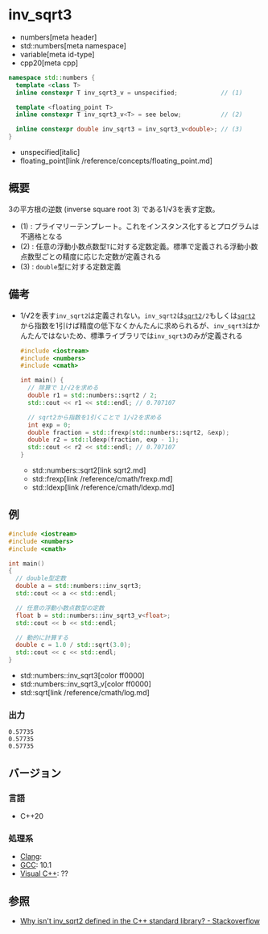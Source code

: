 # inv_sqrt3
* numbers[meta header]
* std::numbers[meta namespace]
* variable[meta id-type]
* cpp20[meta cpp]

```cpp
namespace std::numbers {
  template <class T>
  inline constexpr T inv_sqrt3_v = unspecified;            // (1)

  template <floating_point T>
  inline constexpr T inv_sqrt3_v<T> = see below;           // (2)

  inline constexpr double inv_sqrt3 = inv_sqrt3_v<double>; // (3)
}
```
* unspecified[italic]
* floating_point[link /reference/concepts/floating_point.md]

## 概要
3の平方根の逆数 (inverse square root 3) である1/√3を表す定数。

- (1) : プライマリーテンプレート。これをインスタンス化するとプログラムは不適格となる
- (2) : 任意の浮動小数点数型`T`に対する定数定義。標準で定義される浮動小数点数型ごとの精度に応じた定数が定義される
- (3) : `double`型に対する定数定義


## 備考
- 1/√2を表す`inv_sqrt2`は定義されない。`inv_sqrt2`は[`sqrt2`](sqrt2.md)`/2`もしくは[`sqrt2`](sqrt2.md)から指数を1引けば精度の低下なくかんたんに求められるが、`inv_sqrt3`はかんたんではないため、標準ライブラリでは`inv_sqrt3`のみが定義される
    ```cpp
    #include <iostream>
    #include <numbers>
    #include <cmath>

    int main() {
      // 除算で 1/√2を求める
      double r1 = std::numbers::sqrt2 / 2;
      std::cout << r1 << std::endl; // 0.707107

      // sqrt2から指数を1引くことで 1/√2を求める
      int exp = 0;
      double fraction = std::frexp(std::numbers::sqrt2, &exp);
      double r2 = std::ldexp(fraction, exp - 1);
      std::cout << r2 << std::endl; // 0.707107
    }
    ```
    * std::numbers::sqrt2[link sqrt2.md]
    * std::frexp[link /reference/cmath/frexp.md]
    * std::ldexp[link /reference/cmath/ldexp.md]


## 例
```cpp example
#include <iostream>
#include <numbers>
#include <cmath>

int main()
{
  // double型定数
  double a = std::numbers::inv_sqrt3;
  std::cout << a << std::endl;

  // 任意の浮動小数点数型の定数
  float b = std::numbers::inv_sqrt3_v<float>;
  std::cout << b << std::endl;

  // 動的に計算する
  double c = 1.0 / std::sqrt(3.0);
  std::cout << c << std::endl;
}
```
* std::numbers::inv_sqrt3[color ff0000]
* std::numbers::inv_sqrt3_v[color ff0000]
* std::sqrt[link /reference/cmath/log.md]

### 出力
```
0.57735
0.57735
0.57735
```

## バージョン
### 言語
- C++20

### 処理系
- [Clang](/implementation.md#clang):
- [GCC](/implementation.md#gcc): 10.1
- [Visual C++](/implementation.md#visual_cpp): ??


## 参照
- [Why isn't inv_sqrt2 defined in the C++ standard library? - Stackoverflow](https://stackoverflow.com/questions/61900861/why-isnt-inv-sqrt2-defined-in-the-c-standard-library)
